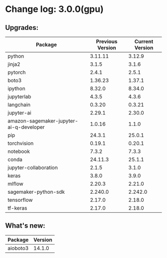 # Change log: 3.0.0(gpu)

## Upgrades: 

Package | Previous Version | Current Version
---|---|---
python|3.11.11|3.12.9
jinja2|3.1.5|3.1.6
pytorch|2.4.1|2.5.1
boto3|1.36.23|1.37.1
ipython|8.32.0|8.34.0
jupyterlab|4.3.5|4.3.6
langchain|0.3.20|0.3.21
jupyter-ai|2.29.1|2.30.0
amazon-sagemaker-jupyter-ai-q-developer|1.0.16|1.1.0
pip|24.3.1|25.0.1
torchvision|0.19.1|0.20.1
notebook|7.3.2|7.3.3
conda|24.11.3|25.1.1
jupyter-collaboration|2.1.5|3.1.0
keras|3.8.0|3.9.0
mlflow|2.20.3|2.21.0
sagemaker-python-sdk|2.240.0|2.242.0
tensorflow|2.17.0|2.18.0
tf-keras|2.17.0|2.18.0

## What's new: 

Package | Version 
---|---
aioboto3|14.1.0
